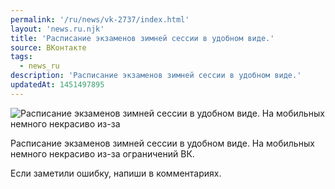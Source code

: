 ```yaml
---
permalink: '/ru/news/vk-2737/index.html'
layout: 'news.ru.njk'
title: 'Расписание экзаменов зимней сессии в удобном виде.'
source: ВКонтакте
tags:
  - news_ru
description: 'Расписание экзаменов зимней сессии в удобном виде.'
updatedAt: 1451497895
---
```

![Расписание экзаменов зимней сессии в удобном виде. На мобильных немного некрасиво из-за](https://sun9-66.userapi.com/impf/c629215/v629215484/27237/gwUFbm4e1Xw.jpg?size=1080x720&quality=96&proxy=1&sign=8f380695564478b00ca8a54e5492caae&c_uniq_tag=aJyPapjykoICPk-Zg0U7vcUs47QUnJHP9cuYuOUDPp0&type=album)

Расписание экзаменов зимней сессии в удобном виде. На мобильных немного некрасиво из-за ограничений ВК.

Если заметили ошибку, напиши в комментариях.
